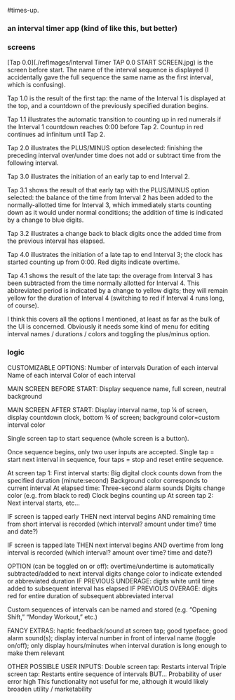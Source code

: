 #times-up.
### an interval timer app (kind of like this, but better)

### screens

[Tap 0.0](./refImages/Interval Timer TAP 0.0 START SCREEN.jpg) is the screen before start. The name of the interval sequence is displayed (I accidentally gave the full sequence the same name as the first interval, which is confusing).

Tap 1.0 is the result of the first tap: the name of the Interval 1 is displayed at the top, and a countdown of the previously specified duration begins.

Tap 1.1 illustrates the automatic transition to counting up in red numerals if the Interval 1 countdown reaches 0:00 before Tap 2. Countup in red continues ad infinitum until Tap 2.

Tap 2.0 illustrates the PLUS/MINUS option deselected: finishing the preceding interval over/under time does not add or subtract time from the following interval.

Tap 3.0 illustrates the initiation of an early tap to end Interval 2.

Tap 3.1 shows the result of that early tap with the PLUS/MINUS option selected: the balance of the time from Interval 2 has been added to the normally-allotted time for Interval 3, which immediately starts counting down as it would under normal conditions; the addition of time is indicated by a change to blue digits.

Tap 3.2 illustrates a change back to black digits once the added time from the previous interval has elapsed.

Tap 4.0 illustrates the initiation of a late tap to end Interval 3; the clock has started counting up from 0:00. Red digits indicate overtime.

Tap 4.1 shows the result of the late tap: the overage from Interval 3 has been subtracted from the time normally allotted for Interval 4. This abbreviated period is indicated by a change to yellow digits; they will remain yellow for the duration of Interval 4 (switching to red if Interval 4 runs long, of course).

I think this covers all the options I mentioned, at least as far as the bulk of the UI is concerned. Obviously it needs some kind of menu for editing interval names / durations / colors and toggling the plus/minus option.

### logic

CUSTOMIZABLE OPTIONS:
Number of intervals
Duration of each interval
Name of each interval
Color of each interval

MAIN SCREEN BEFORE START: Display sequence name, full screen, neutral background

MAIN SCREEN AFTER START:  Display interval name, top ¼ of screen, display countdown clock, bottom ¾ of screen; background color=custom interval color

Single screen tap to start sequence (whole screen is a button).

Once sequence begins, only two user inputs are accepted. Single tap = start next interval in sequence, four taps = stop and reset entire sequence.

At screen tap 1:
First interval starts:
Big digital clock counts down from the specified duration (minute:second)
Background color corresponds to current interval
At elapsed time:
Three-second alarm sounds
Digits change color (e.g. from black to red)
Clock begins counting up
At screen tap 2:
Next interval starts, etc…

IF screen is tapped early
THEN next interval begins
AND remaining time from short interval is recorded
(which interval? amount under time? time and date?)

IF screen is tapped late
THEN next interval begins
AND overtime from long interval is recorded
	(which interval? amount over time? time and date?)

OPTION (can be toggled on or off):
overtime/undertime is automatically subtracted/added to next interval
digits change color to indicate extended or abbreviated duration
IF PREVIOUS UNDERAGE:
digits white until time added to subsequent interval has elapsed
IF PREVIOUS OVERAGE:
digits red for entire duration of subsequent abbreviated interval

Custom sequences of intervals can be named and stored (e.g. “Opening Shift,” “Monday Workout,” etc.)

FANCY EXTRAS: haptic feedback/sound at screen tap; good typeface; good alarm sound(s); display interval number in front of interval name (toggle on/off); only display hours/minutes when interval duration is long enough to make them relevant

OTHER POSSIBLE USER INPUTS:
Double screen tap: Restarts interval
Triple screen tap: Restarts entire sequence of intervals
BUT…
Probability of user error high
This functionality not useful for me, although it would likely broaden utility / marketability


